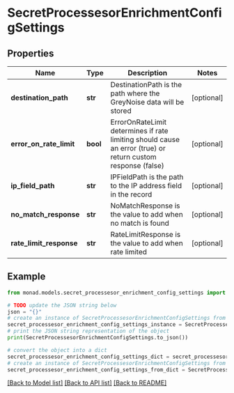 # SecretProcessesorEnrichmentConfigSettings


## Properties

Name | Type | Description | Notes
------------ | ------------- | ------------- | -------------
**destination_path** | **str** | DestinationPath is the path where the GreyNoise data will be stored | [optional] 
**error_on_rate_limit** | **bool** | ErrorOnRateLimit determines if rate limiting should cause an error (true) or return custom response (false) | [optional] 
**ip_field_path** | **str** | IPFieldPath is the path to the IP address field in the record | [optional] 
**no_match_response** | **str** | NoMatchResponse is the value to add when no match is found | [optional] 
**rate_limit_response** | **str** | RateLimitResponse is the value to add when rate limited | [optional] 

## Example

```python
from monad.models.secret_processesor_enrichment_config_settings import SecretProcessesorEnrichmentConfigSettings

# TODO update the JSON string below
json = "{}"
# create an instance of SecretProcessesorEnrichmentConfigSettings from a JSON string
secret_processesor_enrichment_config_settings_instance = SecretProcessesorEnrichmentConfigSettings.from_json(json)
# print the JSON string representation of the object
print(SecretProcessesorEnrichmentConfigSettings.to_json())

# convert the object into a dict
secret_processesor_enrichment_config_settings_dict = secret_processesor_enrichment_config_settings_instance.to_dict()
# create an instance of SecretProcessesorEnrichmentConfigSettings from a dict
secret_processesor_enrichment_config_settings_from_dict = SecretProcessesorEnrichmentConfigSettings.from_dict(secret_processesor_enrichment_config_settings_dict)
```
[[Back to Model list]](../README.md#documentation-for-models) [[Back to API list]](../README.md#documentation-for-api-endpoints) [[Back to README]](../README.md)


